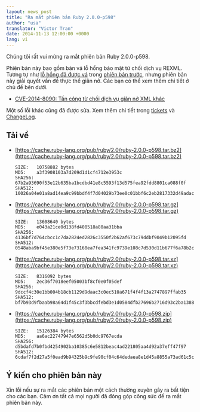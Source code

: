 ```yaml
---
layout: news_post
title: "Ra mắt phiên bản Ruby 2.0.0-p598"
author: "usa"
translator: "Victor Tran"
date: 2014-11-13 12:00:00 +0000
lang: vi
---
```


Chúng tôi rất vui mừng ra mắt phiên bản Ruby 2.0.0-p598.

Phiên bản này bao gồm bản vá lỗ hổng bảo mật từ chối dịch vụ REXML.
Tương tự như
[lỗ hổng đã được vá](https://www.ruby-lang.org/vi/news/2014/10/27/rexml-dos-cve-2014-8080/)
trong [phiên bản trước](https://www.ruby-lang.org/vi/news/2014/10/27/ruby-2-0-0-p594-is-released/),
nhưng phiên bản này giải quyết vấn đề thực thể giãn nở.
Các bạn có thể xem thêm chi tiết ở chủ đề bên dưới.

* [CVE-2014-8090: Tấn công từ chối dịch vụ giãn nở XML khác](https://www.ruby-lang.org/vi/news/2014/11/13/rexml-dos-cve-2014-8090/)

Một số lỗi khác cũng đã được sửa.
Xem thêm chi tiết trong [tickets](https://bugs.ruby-lang.org/projects/ruby-200/issues?set_filter=1&amp;status_id=5)
và [ChangeLog](https://svn.ruby-lang.org/repos/ruby/tags/v2_0_0_598/ChangeLog).

## Tải về

* [https://cache.ruby-lang.org/pub/ruby/2.0/ruby-2.0.0-p598.tar.bz2](https://cache.ruby-lang.org/pub/ruby/2.0/ruby-2.0.0-p598.tar.bz2)

      SIZE:   10758882 bytes
      MD5:    a3f3908103a7d209d1d1cf4712e3953c
      SHA256: 67b2a93690f53e12b635ba1bcdbd41e8c5593f13d575fea92fdd8801ca088f0f
      SHA512: 10026a04e01a8ad14ea9c99bbdf4f7d04029b73ee0c01bbf6c2eb2817332d49adacf127b646693b67b5dd7010eaf3b696b23b6335cc0f7ee5a6b56dbba0f6f82

* [https://cache.ruby-lang.org/pub/ruby/2.0/ruby-2.0.0-p598.tar.gz](https://cache.ruby-lang.org/pub/ruby/2.0/ruby-2.0.0-p598.tar.gz)

      SIZE:   13608640 bytes
      MD5:    e043a21ce0d138fd408518a80aa31bba
      SHA256: 4136bf7d764cbcc1c7da2824ed2826c3550f2b62af673c79ddbf9049b12095fd
      SHA512: 0548aba9bf45e380e5f73e73168ea7fea341fc9739e108c7d530d11b677f6a78b2c4e29062d16a73b4286acaa2333ed20cb34e16b65b5b6898da66661f1717da

* [https://cache.ruby-lang.org/pub/ruby/2.0/ruby-2.0.0-p598.tar.xz](https://cache.ruby-lang.org/pub/ruby/2.0/ruby-2.0.0-p598.tar.xz)

      SIZE:   8316092 bytes
      MD5:    2ec36f7018eef05003bf8cf0e0f05def
      SHA256: 9dccf4c30e1bb004b18cb1129d9daac3c0ec510a671f4f4f13a2747897ffab35
      SHA512: bf7b93d9fbaab98a64d1f45c3f3bbcdfebd3e1d0584dfb27696b2716d93c2ba13881e1edaef6d3eccd769ac2e21d6157024c902f3d891951a20b972c1942ef99

* [https://cache.ruby-lang.org/pub/ruby/2.0/ruby-2.0.0-p598.zip](https://cache.ruby-lang.org/pub/ruby/2.0/ruby-2.0.0-p598.zip)

      SIZE:   15126384 bytes
      MD5:    aa6ac22747947e6562d5b0dc9767ecda
      SHA256: d5bdafd7b0fbd4254902ba10385c6e5812beac4ad221805aa4d92a37eff47f97
      SHA512: 6cdaf7f2d27a5f0ead9b94325b9c9fe90cf04c64dedaea8e1d45a8855a73ad61c5c72f1fda835eab73693c25c15a74c7e4e639ed5c18a9433dd79e398600b3ea

## Ý kiến cho phiên bản này

Xin lỗi nếu sự ra mắt các phiên bản một cách thường xuyên gây ra bất tiện cho các bạn.
Cảm ơn tất cả mọi người đã đóng góp công sức để ra mắt phiên bản này.
